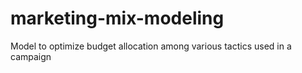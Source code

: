 # marketing-mix-modeling
Model to optimize budget allocation among various tactics used in a campaign
